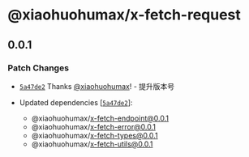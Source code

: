 # @xiaohuohumax/x-fetch-request

## 0.0.1

### Patch Changes

- [`5a47de2`](https://github.com/xiaohuohumax/x-fetch/commit/5a47de284bfe1d20b7e101982f76fb30cbc4a71c) Thanks [@xiaohuohumax](https://github.com/xiaohuohumax)! - 提升版本号

- Updated dependencies [[`5a47de2`](https://github.com/xiaohuohumax/x-fetch/commit/5a47de284bfe1d20b7e101982f76fb30cbc4a71c)]:
  - @xiaohuohumax/x-fetch-endpoint@0.0.1
  - @xiaohuohumax/x-fetch-error@0.0.1
  - @xiaohuohumax/x-fetch-types@0.0.1
  - @xiaohuohumax/x-fetch-utils@0.0.1
